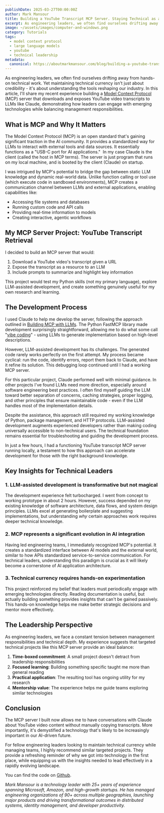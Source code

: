 ```yaml
---
publishDate: 2025-03-27T00:00:00Z
author: Mark Mansour
title: Building a YouTube Transcript MCP Server. Staying Technical as a Leader
excerpt: As engineering leaders, we often find ourselves drifting away from hands-on technical work. Yet maintaining technical currency isn't just about credibility - it's about understanding the tools reshaping our industry.
image: ~/assets/images/computer-and-windows.png
category: Tutorials
tags:
  - model context protocol
  - large language models
  - youtube
  - technical leadership
metadata:
  canonical: https://aboutmarkmansour.com/blog/building-a-youtube-transcript-mcp-server-staying-technical-as-a-leader
---
```


As engineering leaders, we often find ourselves drifting away from hands-on technical work. Yet maintaining technical currency isn't just about credibility - it's about understanding the tools reshaping our industry. In this article, I'll share my recent experience building a [Model Context Protocol](https://modelcontextprotocol.io) (MCP) server that downloads and exposes YouTube video transcripts to LLMs like Claude, demonstrating how leaders can engage with emerging technologies while balancing management responsibilities.

## What is MCP and Why It Matters
The Model Context Protocol (MCP) is an open standard that's gaining significant traction in the AI community. It provides a standardized way for LLMs to interact with external tools and data sources. It essentially functions as a "USB-C port for AI applications."  In my case Claude is the client (called the host in MCP terms). The server is just program that runs on my local machine, and is booted by the client (Claude) on startup.

I was intrigued by MCP's potential to bridge the gap between static LLM knowledge and dynamic real-world data. Unlike function calling or tool use (which execute code in sandboxed environments), MCP creates a communication channel between LLMs and external applications, enabling capabilities like:
* Accessing file systems and databases
* Running custom code and API calls
* Providing real-time information to models
* Creating interactive, agentic workflows

## My MCP Server Project: YouTube Transcript Retrieval
I decided to build an MCP server that would:
1. Download a YouTube video's transcript given a URL
2. Expose the transcript as a resource to an LLM
3. Include prompts to summarize and highlight key information

This project would test my Python skills (not my primary language), explore LLM-assisted development, and create something genuinely useful for my own research and learning.

## The Development Process
I used Claude to help me develop the server, following the approach outlined in [Building MCP with LLMs](https://modelcontextprotocol.io/tutorials/building-mcp-with-llms). The Python FastMCP library made development surprisingly straightforward, allowing me to do what some call "[vibe coding](https://en.wikipedia.org/wiki/Vibe_coding)" - using LLMs to generate implementation based on high-level descriptions.

However, LLM-assisted development has its challenges. The generated code rarely works perfectly on the first attempt. My process became cyclical: run the code, identify errors, report them back to Claude, and have it refine its solution. This debugging loop continued until I had a working MCP server.

For this particular project, Claude performed well with minimal guidance. In other projects I've found LLMs need more direction, especially around software engineering best practices. I often find myself guiding the LLM toward better separation of concerns, caching strategies, proper logging, and other principles that ensure maintainable code - even if the LLM handles most of the implementation details.

Despite the assistance, this approach still required my working knowledge of Python, package management, and HTTP protocols. LLM-assisted development augments experienced developers rather than making coding universally accessible to non-technical users. The technical foundation remains essential for troubleshooting and guiding the development process.

In just a few hours, I had a functioning YouTube transcript MCP server running locally, a testament to how this approach can accelerate development for those with the right background knowledge.

## Key Insights for Technical Leaders

### 1\. LLM-assisted development is transformative but not magical

The development experience felt turbocharged. I went from concept to working prototype in about 2 hours. However, success depended on my existing knowledge of software architecture, data flows, and system design principles. LLMs excel at generating boilerplate and suggesting implementations, but understanding _why_ certain approaches work requires deeper technical knowledge.

### 2\. MCP represents a significant evolution in AI integration
Having led engineering teams, I immediately recognized MCP's potential. It creates a standardized interface between AI models and the external world, similar to how APIs standardized service-to-service communication. For technical leaders, understanding this paradigm is crucial as it will likely become a cornerstone of AI application architecture.

### 3\. Technical currency requires hands-on experimentation
This project reinforced my belief that leaders must periodically engage with emerging technologies directly. Reading documentation is useful, but actually building something provides insights that can't be gained passively. This hands-on knowledge helps me make better strategic decisions and mentor more effectively.

## The Leadership Perspective
As engineering leaders, we face a constant tension between management responsibilities and technical depth. My experience suggests that targeted technical projects like this MCP server provide an ideal balance:
1. **Time-boxed commitment**: A small project doesn't detract from leadership responsibilities
2. **Focused learning**: Building something specific taught me more than general reading
3. **Practical application**: The resulting tool has ongoing utility for my research
4. **Mentorship value**: The experience helps me guide teams exploring similar technologies

## Conclusion
The MCP server I built now allows me to have conversations with Claude about YouTube video content without manually copying transcripts. More importantly, it's demystified a technology that's likely to be increasingly important in our AI-driven future.

For fellow engineering leaders looking to maintain technical currency while managing teams, I highly recommend similar targeted projects. They provide a refreshing reminder of why we got into technology in the first place, while equipping us with the insights needed to lead effectively in a rapidly evolving landscape.

You can find the code on [Github](https://github.com/markmansour/youtube-transcript-mcp-server).

_Mark Mansour is a technology leader with 25+ years of experience spanning Microsoft, Amazon, and high-growth startups. He has managed engineering organizations of 90+ across multiple geographies, launching major products and driving transformational outcomes in distributed systems, identity management, and developer productivity._